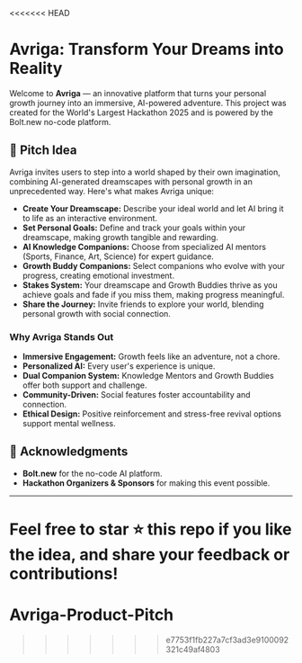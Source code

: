 <<<<<<< HEAD
# Avriga: Transform Your Dreams into Reality

Welcome to **Avriga** — an innovative platform that turns your personal growth journey into an immersive, AI-powered adventure. This project was created for the World's Largest Hackathon 2025 and is powered by the Bolt.new no-code platform.

## 🚀 Pitch Idea

Avriga invites users to step into a world shaped by their own imagination, combining AI-generated dreamscapes with personal growth in an unprecedented way. Here's what makes Avriga unique:

- **Create Your Dreamscape:** Describe your ideal world and let AI bring it to life as an interactive environment.
- **Set Personal Goals:** Define and track your goals within your dreamscape, making growth tangible and rewarding.
- **AI Knowledge Companions:** Choose from specialized AI mentors (Sports, Finance, Art, Science) for expert guidance.
- **Growth Buddy Companions:** Select companions who evolve with your progress, creating emotional investment.
- **Stakes System:** Your dreamscape and Growth Buddies thrive as you achieve goals and fade if you miss them, making progress meaningful.
- **Share the Journey:** Invite friends to explore your world, blending personal growth with social connection.

### Why Avriga Stands Out
- **Immersive Engagement:** Growth feels like an adventure, not a chore.
- **Personalized AI:** Every user's experience is unique.
- **Dual Companion System:** Knowledge Mentors and Growth Buddies offer both support and challenge.
- **Community-Driven:** Social features foster accountability and connection.
- **Ethical Design:** Positive reinforcement and stress-free revival options support mental wellness.


## 🙏 Acknowledgments
- **Bolt.new** for the no-code AI platform.
- **Hackathon Organizers & Sponsors** for making this event possible.

---

Feel free to star ⭐ this repo if you like the idea, and share your feedback or contributions! 
=======
# Avriga-Product-Pitch
>>>>>>> e7753f1fb227a7cf3ad3e9100092321c49af4803
